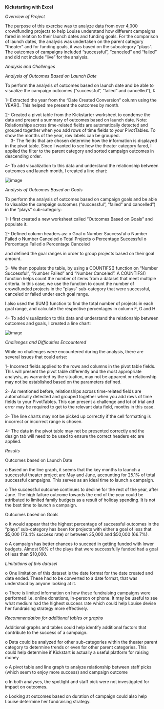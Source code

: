 **Kickstarting with Excel**

*Overview of Project*

The purpose of this exercise was to analyze data from over 4,000 crowdfunding projects to help Louise understand how different campaigns fared in relation to their launch dates and funding goals. For the comparison of launch dates, the analysis was undertaken on the parent category “theater” and for funding goals, it was based on the subcategory “plays”. The outcomes of campaigns included “successful”, “canceled” and “failed” and did not include “live” for the analysis. 

*Analysis and Challenges*

*Analysis of Outcomes Based on Launch Date*

To perform the analysis of outcomes based on launch date and be able to visualize the campaign outcomes (“successful”, “failed” and cancelled”), I:

1-	Extracted the year from the “Date Created Conversion” column using the YEAR(). This helped me present the outcomes by month.

2-	Created a pivot table from the Kickstarter worksheet to condense the data and present a summary of outcomes based on launch date. 
Note: Relationships across time-related fields are automatically detected and grouped together when you add rows of time fields to your PivotTables. To show the months of the year, row labels can be grouped.  
 
3-	The fields that are chosen determine how the information is displayed in the pivot table. Since I wanted to see how the theater category fared, I applied the filter to the parent category and sorted campaign outcomes in descending order.
 
4-	To add visualization to this data and understand the relationship between outcomes and launch month, I created a line chart:

![image](https://user-images.githubusercontent.com/87351928/131610058-c48781ca-64e7-457d-94de-a0f8f110f660.png)
 
*Analysis of Outcomes Based on Goals*

To perform the analysis of outcomes based on campaign goals and be able to visualize the campaign outcomes (“successful”, “failed” and cancelled”) in the “plays” sub-category:

1-	I first created a new worksheet called “Outcomes Based on Goals” and populate it.

2-	Defined column headers as:
o	Goal
o	Number Successful
o	Number Failed
o	Number Canceled
o	Total Projects
o	Percentage Successful
o	Percentage Failed
o	Percentage Canceled

and defined the goal ranges in order to group projects based on their goal amount.

3-	We then populate the table, by using a COUNTIFS() function on “Number Successful”, “Number Failed” and “Number Canceled”. A COUNTIFS() function helps count the number of items from a dataset that meet multiple criteria. In this case, we use the function to count the number of crowdfunded projects in the “plays” sub-category that were successful, canceled or failed under each goal range. 

I also used the SUM() function to find the total number of projects in each goal range, and calculate the respective percentages in column F, G and H.

4-	To add visualization to this data and understand the relationship between outcomes and goals, I created a line chart:

![image](https://user-images.githubusercontent.com/87351928/131610083-69a2cc39-f5c1-4b4b-9838-8edd2d435615.png)
 
*Challenges and Difficulties Encountered*

While no challenges were encountered during the analysis, there are several issues that could arise:

1-	Incorrect fields applied to the rows and columns in the pivot table fields. This will present the pivot table differently and the most appropriate analysis, as warranted by the situation, may not be apparent or relationship may not be established based on the parameters defined. 

2-	As mentioned before, relationships across time-related fields are automatically detected and grouped together when you add rows of time fields to your PivotTables. This can present a challenge and lot of trial and error may be required to get to the relevant data field, months in this case. 

3-	The line charts may not be picked up correctly if the cell formatting is incorrect or incorrect range is chosen. 

4-	The data in the pivot table may not be presented correctly and the design tab will need to be used to ensure the correct headers etc are applied.

*Results*

Outcomes based on Launch Date

o	Based on the line graph, it seems that the key months to launch a successful theater project are May and June, accounting for 25.1% of total successful campaigns. This serves as an ideal time to launch a campaign. 

o	The successful outcome continues to decline for the rest of the year, after June. The high failure outcome towards the end of the year could be attributed to limited family budgets as a result of holiday spending. It is not the best time to launch a campaign. 

Outcomes based on Goals

o	It would appear that the highest percentage of successful outcomes in the “plays” sub-category has been for projects with either a goal of less that $5,000 (73.4% success rate) or between 35,000 and $50,000 (66.7%). 

o	A campaign has better chances to succeed in getting funded with lower budgets. Almost 90% of the plays that were successfully funded had a goal of less than $10,000. 

*Limitations of this dataset*

o	One limitation of this dataset is the date format for the date created and date ended. These had to be converted to a date format, that was understood by anyone looking at it.

o	There is limited information on how these fundraising campaigns were performed i.e. online donations, in-person or phone. It may be useful to see what medium had the highest success rate which could help Louise devise her fundraising strategy more effectively. 

*Recommendation for additional tables or graphs*

Additional graphs and tables could help identify additional factors that contribute to the success of a campaign. 

o	Data could be analyzed for other sub-categories within the theater parent category to determine trends or even for other parent categories. This could help determine if Kickstart is actually a useful platform for raising money  

o	A pivot table and line graph to analyze relationship between staff picks (which seem to enjoy more success) and campaign outcome 

o	In both analyses, the spotlight and staff pick were not investigated for impact on outcomes. 

o	Looking at outcomes based on duration of campaign could also help Louise determine her fundraising strategy. 
